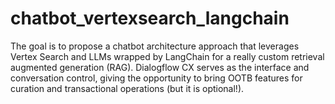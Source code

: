 # chatbot_vertexsearch_langchain
The goal is to propose a chatbot architecture approach that leverages Vertex Search and LLMs wrapped by LangChain for a really custom retrieval augmented generation (RAG). Dialogflow CX serves as the interface and conversation control, giving the opportunity to bring OOTB features for curation and transactional operations (but it is optional!).
